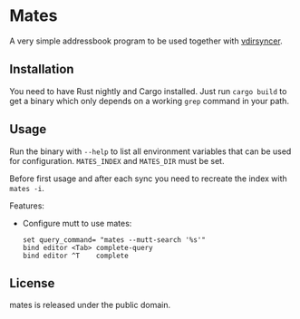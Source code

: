 # Mates

A very simple addressbook program to be used together with
[vdirsyncer](https://github.com/untitaker/vdirsyncer).


## Installation

You need to have Rust nightly and Cargo installed. Just run ``cargo build`` to
get a binary which only depends on a working ``grep`` command in your path.


## Usage

Run the binary with ``--help`` to list all environment variables that can be
used for configuration. ``MATES_INDEX`` and ``MATES_DIR`` must be set.

Before first usage and after each sync you need to recreate the index with
``mates -i``.

Features:

- Configure mutt to use mates:

  ```
  set query_command= "mates --mutt-search '%s'"
  bind editor <Tab> complete-query
  bind editor ^T    complete
  ```

## License

mates is released under the public domain.
